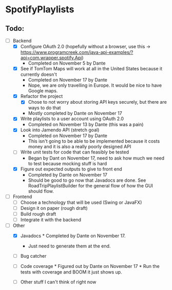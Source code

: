 # SpotifyPlaylists

## __Todo__:
* [ ] Backend
  * [x] Configure OAuth 2.0 (hopefully without a browser, use this -> https://www.programcreek.com/java-api-examples/?api=com.wrapper.spotify.Api) 
  	* Completed on November 5 by Dante 
  * [x] See if TomTom Maps will work at all in the United States because it currently doesn't
  	* Completed on November 17 by Dante
	* Nope, we are only travelling in Europe. It would be nice to have Google maps.
  * [x] Refactor the project
  	* [x] Chose to not worry about storing API keys securely, but there are ways to do that 
	* Mostly completed by Dante on November 17
  * [x] Write playlists to a user account using OAuth 2.0 
  	* Completed on November 13 by Dante (this was a pain)
  * [x] Look into Jamendo API (stretch goal) 
  	* Completed on November 17 by Dante
  	* This isn't going to be able to be implemented because it costs money and it is also a really poorly designed API
  * [ ] Write unit tests for code that can feasibly be tested
  	* Began by Dant on November 17, need to ask how much we need to test because mocking stuff is hard
  * [x] Figure out expected outputs to give to front end 
  	* Completed by Dante on November 17
	* Should be good to go now that Javadocs are done. See RoadTripPlaylistBuilder for the general flow of how the GUI should flow. 

* [ ] Frontend
	* [ ] Choose a technology that will be used (Swing or JavaFX)
	* [ ] Design it on paper (rough draft)
	* [ ] Build rough draft 
  * [ ] Integrate it with the backend 
  
* [ ] Other
    * [x] Javadocs
	    	* Completed by Dante on November 17.
		* Just need to generate them at the end. 
    * [ ] Bug catcher
    * [ ] Code coverage 
    		* Figured out by Dante on November 17
    		* Run the tests with coverage and BOOM it just shows up.
    * [ ] Other stuff I can't think of right now
    

